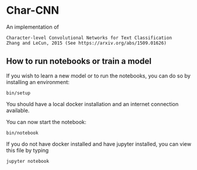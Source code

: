 # Char-CNN

An implementation of

    Character-level Convolutional Networks for Text Classification
    Zhang and LeCun, 2015 (See https://arxiv.org/abs/1509.01626)

## How to run notebooks or train a model

If you wish to learn a new model or to run the notebooks, you can do so by
installing an environment:

```bash:
bin/setup
```

You should have a local docker installation and an internet connection
available.

You can now start the notebook:

```bash:
bin/notebook
```

If you do not have docker installed and have jupyter installed, you can
view this file by typing

```bash:
jupyter notebook
```
